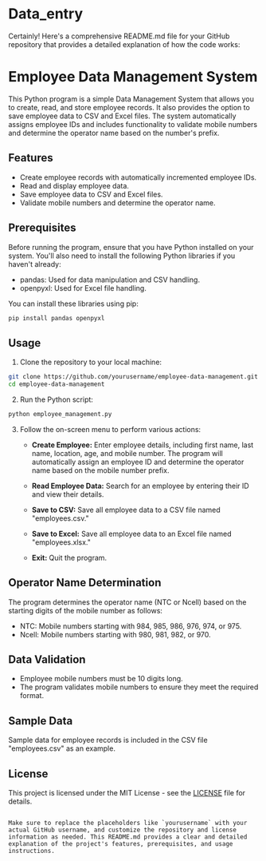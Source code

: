 # Data_entry

Certainly! Here's a comprehensive README.md file for your GitHub repository that provides a detailed explanation of how the code works:

# Employee Data Management System

This Python program is a simple Data Management System that allows you to create, read, and store employee records. It also provides the option to save employee data to CSV and Excel files. The system automatically assigns employee IDs and includes functionality to validate mobile numbers and determine the operator name based on the number's prefix.

## Features

- Create employee records with automatically incremented employee IDs.
- Read and display employee data.
- Save employee data to CSV and Excel files.
- Validate mobile numbers and determine the operator name.

## Prerequisites

Before running the program, ensure that you have Python installed on your system. You'll also need to install the following Python libraries if you haven't already:

- pandas: Used for data manipulation and CSV handling.
- openpyxl: Used for Excel file handling.

You can install these libraries using pip:

```bash
pip install pandas openpyxl
```

## Usage

1. Clone the repository to your local machine:

```bash
git clone https://github.com/yourusername/employee-data-management.git
cd employee-data-management
```

2. Run the Python script:

```bash
python employee_management.py
```

3. Follow the on-screen menu to perform various actions:

   - **Create Employee:** Enter employee details, including first name, last name, location, age, and mobile number. The program will automatically assign an employee ID and determine the operator name based on the mobile number prefix.

   - **Read Employee Data:** Search for an employee by entering their ID and view their details.

   - **Save to CSV:** Save all employee data to a CSV file named "employees.csv."

   - **Save to Excel:** Save all employee data to an Excel file named "employees.xlsx."

   - **Exit:** Quit the program.

## Operator Name Determination

The program determines the operator name (NTC or Ncell) based on the starting digits of the mobile number as follows:

- NTC: Mobile numbers starting with 984, 985, 986, 976, 974, or 975.
- Ncell: Mobile numbers starting with 980, 981, 982, or 970.

## Data Validation

- Employee mobile numbers must be 10 digits long.
- The program validates mobile numbers to ensure they meet the required format.

## Sample Data

Sample data for employee records is included in the CSV file "employees.csv" as an example.

## License

This project is licensed under the MIT License - see the [LICENSE](LICENSE) file for details.
```

Make sure to replace the placeholders like `yourusername` with your actual GitHub username, and customize the repository and license information as needed. This README.md provides a clear and detailed explanation of the project's features, prerequisites, and usage instructions.
